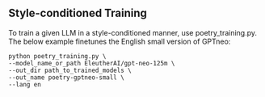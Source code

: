 ## Style-conditioned Training

To train a given LLM in a style-conditioned manner, use poetry_training.py. The below example finetunes the English small version of GPTneo:
```
python poetry_training.py \
--model_name_or_path EleutherAI/gpt-neo-125m \
--out_dir path_to_trained_models \
--out_name poetry-gptneo-small \
--lang en

```
